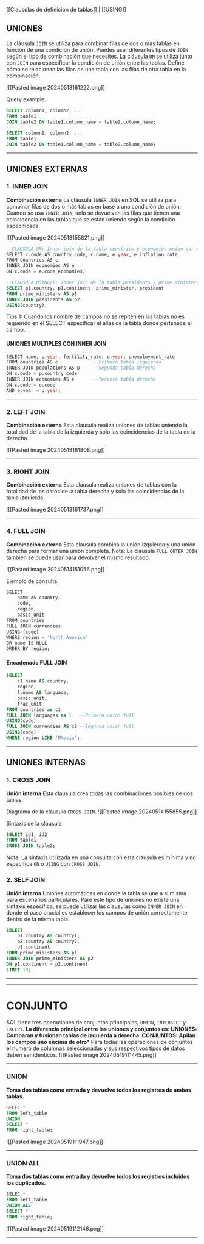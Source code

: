 [[Clausulas de definición de tablas]] | [[USING]]

## UNIONES
La cláusula `JOIN` se utiliza para combinar filas de dos o más tablas en función de una condición de unión. Puedes usar diferentes tipos de `JOIN` según el tipo de combinación que necesites.
La cláusula `ON` se utiliza junto con `JOIN` para especificar la condición de unión entre las tablas. Define cómo se relacionan las filas de una tabla con las filas de otra tabla en la combinación.

![[Pasted image 20240513161222.png]]

Query example.
```sql
SELECT column1, column2, ...
FROM table1
JOIN table2 ON table1.column_name = table2.column_name;
---
SELECT column1, column2, ...
FROM table1
JOIN table2 ON table1.column_name = table2.column_name;
```


---
## UNIONES EXTERNAS
###     1. INNER JOIN

**Combinación externa**
La cláusula `INNER JOIN` en SQL se utiliza para combinar filas de dos o más tablas en base a una condición de unión. Cuando se usa `INNER JOIN`, solo se devuelven las filas que tienen una coincidencia en las tablas que se están uniendo según la condición especificada.

![[Pasted image 20240513155821.png]]

```sql
--CLAUSULA ON: Inner join de la tabla countries y economies union por el campo code
SELECT c.code AS country_code, c.name, e.year, e.inflation_rate
FROM countries AS c
INNER JOIN economies AS e
ON c.code = e.code_economies;

--CLAUSULA USING(): Inner join de la tabla presidents y prime_ministers unidas por el campo country
SELECT p1.country, p1.continent, prime_minister, president
FROM prime_ministers AS p1
INNER JOIN presidents AS p2
USING(country);
```

Tips 1: Cuando los nombre de campos no se repiten en las tablas no es requerido en el SELECT especificar el alias de la tabla donde pertenece el campo.


#### UNIONES MULTIPLES CON INNER JOIN
```sql
SELECT name, p.year, fertility_rate, e.year, unemployment_rate
FROM countries AS c             --Primera tabla izquierda
INNER JOIN populations AS p     --Segunda tabla derecha
ON c.code = p.country_code
INNER JOIN economies AS e       --Tercera tabla derecha
ON c.code = e.code
AND e.year = p.year;
```

---

###     2. LEFT JOIN

**Combinación externa**
Esta clausula realiza uniones de tablas uniendo la totalidad de la tabla de la izquierda y solo las coincidencias de la tabla de la derecha. 

![[Pasted image 20240513161808.png]]


---

###     3. RIGHT JOIN

**Combinación externa**
Esta clausula realiza uniones de tablas con la totalidad de los datos de la tabla derecha y solo las coincidencias de la tabla izquierda.

![[Pasted image 20240513161737.png]]

---

###     4. FULL JOIN

**Combinación externa**
Esta clausula combina la unión izquierda y una unión derecha para formar una unión completa.
Nota: La clausula `FULL OUTER JOIN` también se puede usar para devolver el mismo resultado.

![[Pasted image 20240514151056.png]]

Ejemplo de consulta.
```sql
SELECT 
	name AS country, 
	code, 
	region, 
	basic_unit
FROM countries
FULL JOIN currencies
USING (code)
WHERE region = 'North America'
OR name IS NULL
ORDER BY region;
```

#### Encadenado FULL JOIN

```sql
SELECT
    c1.name AS country,
    region,
    l.name AS language,
    basic_unit,
    frac_unit
FROM countries as c1
FULL JOIN languages as l   --Primera unión full
USING(code)
FULL JOIN currencies AS c2 --Segunda unión full
USING(code)
WHERE region LIKE 'M%esia';
```

---
## UNIONES INTERNAS
###     1. CROSS JOIN

**Unión interna**
Esta clausula crea todas las combinaciones posibles de dos tablas.

Diagrama de la clausula `CROSS JOIN`.
![[Pasted image 20240514155855.png]]

Sintaxis de la clausula
```sql
SELECT id1, id2
FROM table1
CROSS JOIN table2;
```

Nota: La sintaxis utilizada en una consulta con esta clausula es mínima y no especifica `ON` o `USING` con `CROSS JOIN`.

###     2. SELF JOIN
**Unión interna**
Uniones automáticas en donde la tabla se une a si misma para escenarios particulares.
Pare este tipo de uniones no existe una sintaxis especifica, se puede utilizar las clausulas como `INNER JOIN` en donde el paso crucial es establecer los campos de unión correctamente dentro de la misma tabla.
```sql
SELECT 
	p1.country AS country1,
	p2.country AS country2,
	p1.continent
FROM prime_ministers AS p1
INNER JOIN prime_ministers AS p2
ON p1.continent = p2.continent
LIMIT 10;
```

---
---

# CONJUNTO
SQL tiene tres operaciones de conjuntos principales, `UNION`, `INTERSECT` y `EXCEPT`. 
**La diferencia principal entre las uniones y conjuntos es:
UNIONES: Comparan y fusionan tablas de izquierda a derecha.
CONJUNTOS: Apilan los campos uno encima de otro***
Para todas las operaciones de conjuntos el numero de columnas seleccionadas y sus respectivos tipos de datos deben ser idénticos. 
![[Pasted image 20240519111445.png]]

---

### UNION
**Toma dos tablas como entrada y devuelve todos los registros de ambas tablas.**
```sql
SELEC *
FROM left_table
UNION
SELECT *
FROM right_table;
```
![[Pasted image 20240519111947.png]]

---

### UNION ALL
**Toma dos tablas como entrada y devuelve todos los registros incluidos los duplicados.**
```sql
SELEC *
FROM left_table
UNION ALL
SELECT *
FROM right_table;
```
![[Pasted image 20240519112146.png]]

---